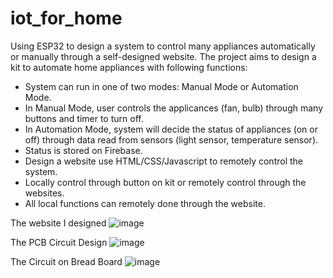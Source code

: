 # iot_for_home
Using ESP32 to design a system to control many appliances automatically or manually through a self-designed website.
The project aims to design a kit to automate home appliances with following functions:
+ System can run in one of two modes: Manual Mode or Automation Mode.
+ In Manual Mode, user controls the applicances (fan, bulb) through many buttons and timer to turn off.
+ In Automation Mode, system will decide the status of appliances (on or off) through data read from sensors (light sensor, temperature sensor).
+ Status is stored on Firebase. 
+ Design a website use HTML/CSS/Javascript to remotely control the system.
+ Locally control through button on kit or remotely control through the websites.
+ All local functions can remotely done through the website.

The website I designed
![image](https://github.com/khoamutou/iot_for_home/assets/131346173/779a5e23-5d8c-490d-8058-4c56bc8e59fc)

The PCB Circuit Design
![image](https://github.com/khoamutou/iot_for_home/assets/131346173/d40b0020-afb6-49bf-b84e-90c9228f61df)


The Circuit on Bread Board
![image](https://github.com/khoamutou/iot_for_home/assets/131346173/3498cc0a-1ab2-4009-bbf8-4bb235fce788)


